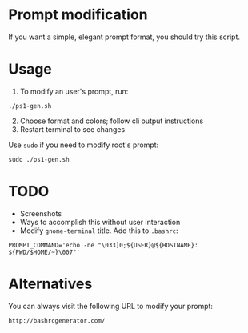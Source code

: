 # Prompt modification

If you want a simple, elegant prompt format, you should try this script.

# Usage

1. To modify an user's prompt, run:
```
./ps1-gen.sh
```
2. Choose format and colors; follow cli output instructions
3. Restart terminal to see changes

Use `sudo` if you need to modify root's prompt:
```
sudo ./ps1-gen.sh
```

# TODO

* Screenshots
* Ways to accomplish this without user interaction
* Modify `gnome-terminal` title. Add this to `.bashrc`:
```
PROMPT_COMMAND='echo -ne "\033]0;${USER}@${HOSTNAME}: ${PWD/$HOME/~}\007"'
```

# Alternatives

You can always visit the following URL to modify your prompt:
```
http://bashrcgenerator.com/
```